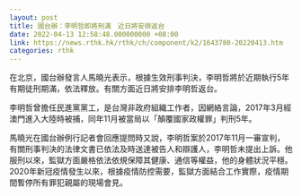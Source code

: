 ```yaml
---
layout: post
title: 國台辦：李明哲即將刑滿　近日將安排返台　
date: 2022-04-13 12:58:48.000000000 +08:00
link: https://news.rthk.hk/rthk/ch/component/k2/1643780-20220413.htm
categories: rthk
---
```


在北京，國台辦發言人馬曉光表示，根據生效刑事判決，李明哲將於近期執行5年有期徒刑期滿，依法釋放。有關方面近日將安排李明哲返台。

李明哲曾擔任民進黨黨工，是台灣非政府組織工作者，因網絡言論，2017年3月經澳門進入大陸時被捕，同年11月被當局以「顛覆國家政權罪」判刑5年。

馬曉光在國台辦例行記者會回應提問時又說，李明哲案於2017年11月一審宣判，有關刑事判決的法律文書已依法及時送達被告人和辯護人，李明哲未提出上訴。他服刑以來，監獄方面嚴格依法依規保障其健康、通信等權益，他的身體狀況平穩。2020年新冠疫情發生以來，根據疫情防控需要，監獄方面結合工作實際，疫情期間暫停所有罪犯親屬的現場會見。
